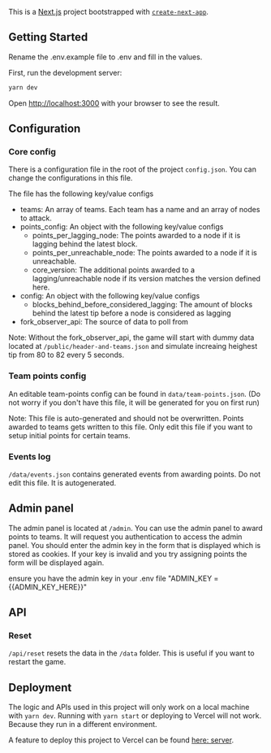 This is a [Next.js](https://nextjs.org/) project bootstrapped with [`create-next-app`](https://github.com/vercel/next.js/tree/canary/packages/create-next-app).

## Getting Started

Rename the .env.example file to .env and fill in the values.

First, run the development server:

```bash
yarn dev
```

Open [http://localhost:3000](http://localhost:3000) with your browser to see the result.

## Configuration

### Core config
There is a configuration file in the root of the project `config.json`. You can change the configurations in this file.

The file has the following key/value configs
- teams: An array of teams. Each team has a name and an array of nodes to attack.
- points_config: An object with the following key/value configs
  - points_per_lagging_node: The points awarded to a node if it is lagging behind the latest block.
  - points_per_unreachable_node: The points awarded to a node if it is unreachable. 
  - core_version: The additional points awarded to a lagging/unreachable node if its version matches the version defined here.
- config: An object with the following key/value configs
  - blocks_behind_before_considered_lagging: The amount of blocks behind the latest tip before a node is considered as lagging
- fork_observer_api: The source of data to poll from

Note: Without the fork_observer_api, the game will start with dummy data located at `/public/header-and-teams.json` and simulate increaing heighest tip from 80 to 82 every 5 seconds.

### Team points config
An editable team-points config can be found in `data/team-points.json`. (Do not worry if you don't have this file, it will be generated for you on first run)

Note: This file is auto-generated and should not be overwritten. Points awarded to teams gets written to this file. Only edit this file if you want to setup initial points for certain teams.

### Events log
`/data/events.json` contains generated events from awarding points. Do not edit this file. It is autogenerated.

## Admin panel

The admin panel is located at `/admin`. You can use the admin panel to award points to teams.
It will request you authentication to access the admin panel. You should enter the admin key in the form that is displayed which is stored as cookies.
If your key is invalid and you try assigning points the form will be displayed again.

ensure you have the admin key in your .env file "ADMIN_KEY = {{ADMIN_KEY_HERE}}"

## API

### Reset
`/api/reset` resets the data in the `/data` folder. This is useful if you want to restart the game.

## Deployment

The logic and APIs used in this project will only work on a local machine with `yarn dev`. Running with `yarn start` or deploying to Vercel will not work. Because they run in a different environment.

A feature to deploy this project to Vercel can be found [here: server](https://github.com/bitcoin-dev-project/warnet-web/tree/setup-server).


